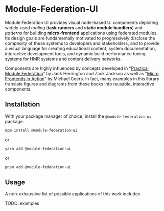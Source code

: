 # Module-Federation-UI

Module Federation UI provides visual node-based UI components depicting widely-used *tooling* (**task runners** and **static module bundlers**) and *patterns* for building **micro-frontend** applications using federated modules. Its design goals are fundamentally motivated to progressively disclose the complexity of these systems to developers and stakeholders, and to provide a visual language for creating educational content, system documentation, interactive development tools, and dynamic build performance tuning systems for HMR systems and content delivery networks.

Components are highly influenced by concepts developed in "[Practical Module Federation](https://module-federation.myshopify.com/products/practical-module-federation)" by Jack Herrington and Zack Jackson as well as "[Micro Frontends in Action](https://www.manning.com/books/micro-frontends-in-action?a_aid=mfia&a_bid=5f09fdeb)" by Michael Geers. In fact, many examples in this library translate figures and diagrams from these books into reusable, interactive components.


## Installation

With your package manager of choice, install the `@module-federation-ui` package.

```bash
npm install @module-federation-ui
```

or

```bash
yarn add @module-federation-ui
```

or

```bash
pnpm add @module-federation-ui
```

## Usage

A non-exhaustive list of possible applications of this work includes

TODO: examples
